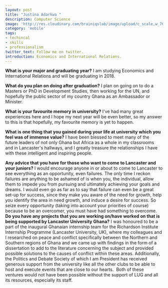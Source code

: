 ```yaml
---
layout: post
title: "Justina Adarkwa "
description: Computer Science
image: 'http://res.cloudinary.com/brainiqslab/image/upload/c_scale,w_760/v1516815506/justina1_atkeoh.jpg'
category: 'mobile'
tags:
- techincal
- skills
- professionalism
twitter_text: Follow me on twitter.
introduction: Economics and International Relations.
---
```


**What is your major and graduating year?** I am studying Economics and International Relations and will be graduating in 2018.

 **What do you plan on doing after graduation?** I plan on going on to do a Masters or PhD in Development Studies, then working for the UN, and hopefully the public sector of my country Ghana as an Ambassador or Minister. 

 **What is your favourite memory in university?** I've had many great experiences here and I hope my next year will be even better, so my answer to this is that hopefully, my favourite memory is yet to happen.

 **What is one thing that you gained during your life at university which you feel was of immense value?** I have been blessed to meet many of the future leaders of not only Ghana but Africa as a whole in my classrooms and in Lancaster's hallways, and I greatly treasure the relationships I have with these intelligent and inspiring people. 

**Any advice that you have for those who want to come to Lancaster and your juniors?** I would encourage anyone in or about to come to Lancaster to see everything as an opportunity, even failures. The only time I reckon failures are anything to be ashamed of is when you, the individual, allow them to impede you from pursuing and ultimately achieving your goals and dreams. I would even go as far as to say that failure can even be a great set-up for success, since they make you aware of the need for growth, help you identify the area in need growth, and induce a desire for success. So seize every opportunity (taking into account your priorities of course) because to be an overcomer, you must have had something to overcome.
**Do you have any projects that you are working on/have worked on that is being supported by Lancaster University Ghana?** I was honoured to be a part of the inaugural Ghanaian internship team for the Richardson Institute Internship Programme (Lancaster University, UK), where my colleagues and I researched on peace and conflict specifically between the Northern and Southern regions of Ghana and we came up with findings in the form of a dissertation to add to the literature concerning the subject and provided possible solutions to the causes of conflict within these areas. Additionally, the Politics and Debate Society of which I am President has received generous support from the university like all the other clubs to be able to host and execute events that are close to our hearts. 
Both of these ventures would not have been possible without the support of LUG and all its resources, especially its staff.</p>

